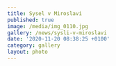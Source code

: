 ```yaml
---
title: Sysel v Miroslavi
published: true
image: /media/img_0110.jpg
gallery: /news/sysli-v-miroslavi
date: '2020-11-20 08:38:25 +0100'
category: gallery
layout: photo
---
```


